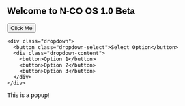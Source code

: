 <!DOCTYPE html>
<html lang="en">
<head>
 <link rel="shortcut icon" href="favicon.ico" type="image/x-icon" />
 <meta charset="UTF-8">
 <meta name="viewport" content="width=device-width, initial-scale=1.0">
 <title>N-CO OS 1.0 Beta</title>
 <style>
 body {
   font-family: Arial, sans-serif;
   color: black; /* Default text color */
 }

 .container {
   max-width: 400px;
   margin: 0 auto;
   padding: 20px;
   border: 1px solid #ccc;
   border-radius: 5px;
 }

 .btn {
   display: block;
   width: 100%;
   padding: 10px;
   margin-top: 10px;
   text-align: center;
   background-color: #007bff;
   color: #fff;
   border: none;
   border-radius: 5px;
   cursor: pointer;
 }

 .btn:hover {
   background-color: #0056b3;
 }

 h2 {
   color: grey;
   display: inline;
 }

 .popup {
   display: none;
   position: absolute;
   border: 1px solid #ccc;
   border-radius: 5px;
   background-color: #f9f9f9;
   padding: 10px;
   z-index: 1000;
   cursor: grab;
 }

 .dropdown {
   position: relative;
   display: inline-block;
 }

 .dropdown-select {
   background-color: #007bff;
   color: #fff;
   padding: 10px;
   border: none;
   border-radius: 5px;
   cursor: pointer;
 }

 .dropdown-content {
   display: none;
   position: absolute;
   background-color: #f9f9f9;
   min-width: 160px;
   box-shadow: 0px 8px 16px 0px rgba(0,0,0,0.2);
   z-index: 1000;
 }

 .dropdown-content button {
   display: block;
   width: 100%;
   padding: 10px;
   text-align: left;
   background-color: transparent;
   color: black;
   border: none;
   cursor: pointer;
 }

 .dropdown-content button:hover {
   background-color: #ddd;
 }

 .dropdown:hover .dropdown-content {
   display: block;
 }
 </style>
</head>
<body>
  <div class="container">
    <h2>Welcome to N-CO OS 1.0 Beta</h2>
    <button class="btn">Click Me</button>

    <div class="dropdown">
      <button class="dropdown-select">Select Option</button>
      <div class="dropdown-content">
        <button>Option 1</button>
        <button>Option 2</button>
        <button>Option 3</button>
      </div>
    </div>
  </div>

  <div class="popup">
    <p>This is a popup!</p>
  </div>

  <script>
    // Example JavaScript for toggling popup visibility
    document.querySelector('.btn').addEventListener('click', function() {
      let popup = document.querySelector('.popup');
      popup.style.display = popup.style.display === 'none' ? 'block' : 'none';
    });
  </script>
</body>
</html>

